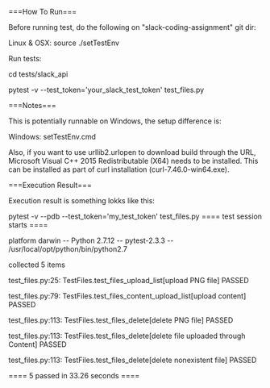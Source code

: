 ===How To Run===

Before running test, do the following on "slack-coding-assignment" git dir:

Linux & OSX: 
source ./setTestEnv

Run tests:

cd tests/slack_api

pytest -v --test_token='your_slack_test_token' test_files.py


===Notes===

This is potentially runnable on Windows, the setup difference is:

Windows: setTestEnv.cmd

Also, if you want to use urllib2.urlopen to download build through the URL, Microsoft Visual C++ 2015 Redistributable (X64) needs to be installed. This can be installed as part of curl installation (curl-7.46.0-win64.exe).


===Execution Result===

Execution result is something lokks like this:

pytest -v --pdb --test_token='my_test_token' test_files.py
==== test session starts ====

platform darwin -- Python 2.7.12 -- pytest-2.3.3 -- /usr/local/opt/python/bin/python2.7

collected 5 items

test_files.py:25: TestFiles.test_files_upload_list[upload PNG file] PASSED

test_files.py:79: TestFiles.test_files_content_upload_list[upload content] PASSED

test_files.py:113: TestFiles.test_files_delete[delete PNG file] PASSED

test_files.py:113: TestFiles.test_files_delete[delete file uploaded through Content] PASSED

test_files.py:113: TestFiles.test_files_delete[delete nonexistent file] PASSED

==== 5 passed in 33.26 seconds ====
